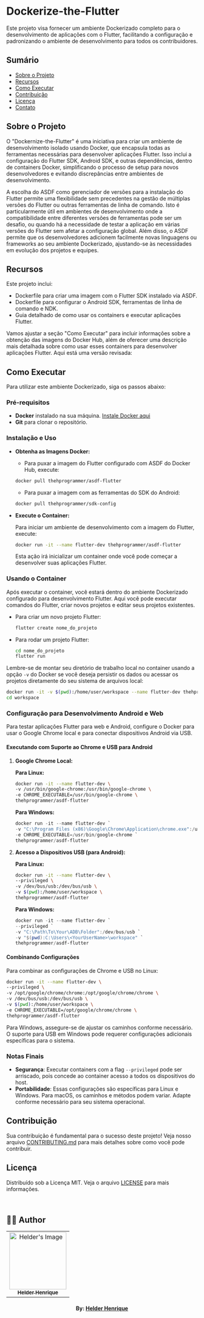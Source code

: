 # Dockerize-the-Flutter

Este projeto visa fornecer um ambiente Dockerizado completo para o desenvolvimento de aplicações com o Flutter, facilitando a configuração e padronizando o ambiente de desenvolvimento para todos os contribuidores.

## Sumário

- [Sobre o Projeto](#sobre-o-projeto)
- [Recursos](#recursos)
- [Como Executar](#como-executar)
- [Contribuição](#contribuição)
- [Licença](#licença)
- [Contato](#contato)

## Sobre o Projeto

O "Dockernize-the-Flutter" é uma iniciativa para criar um ambiente de desenvolvimento isolado usando Docker, que encapsula todas as ferramentas necessárias para desenvolver aplicações Flutter. Isso inclui a configuração do Flutter SDK, Android SDK, e outras dependências, dentro de containers Docker, simplificando o processo de setup para novos desenvolvedores e evitando discrepâncias entre ambientes de desenvolvimento.

A escolha do ASDF como gerenciador de versões para a instalação do Flutter permite uma flexibilidade sem precedentes na gestão de múltiplas versões do Flutter ou outras ferramentas de linha de comando. Isto é particularmente útil em ambientes de desenvolvimento onde a compatibilidade entre diferentes versões de ferramentas pode ser um desafio, ou quando há a necessidade de testar a aplicação em várias versões do Flutter sem afetar a configuração global. Além disso, o ASDF permite que os desenvolvedores adicionem facilmente novas linguagens ou frameworks ao seu ambiente Dockerizado, ajustando-se às necessidades em evolução dos projetos e equipes.

## Recursos

Este projeto inclui:

- Dockerfile para criar uma imagem com o Flutter SDK instalado via ASDF.
- Dockerfile para configurar o Android SDK, ferramentas de linha de comando e NDK.
- Guia detalhado de como usar os containers e executar aplicações Flutter.

Vamos ajustar a seção "Como Executar" para incluir informações sobre a obtenção das imagens do Docker Hub, além de oferecer uma descrição mais detalhada sobre como usar esses containers para desenvolver aplicações Flutter. Aqui está uma versão revisada:

## Como Executar

Para utilizar este ambiente Dockerizado, siga os passos abaixo:

### Pré-requisitos

- **Docker** instalado na sua máquina. [Instale Docker aqui](https://docs.docker.com/get-docker/)
- **Git** para clonar o repositório.

### Instalação e Uso

- **Obtenha as Imagens Docker:**

    - Para puxar a imagem do Flutter configurado com ASDF do Docker Hub, execute:
    ```bash
    docker pull thehprogrammer/asdf-flutter
    ```

    - Para puxar a imagem com as ferramentas do SDK do Android:
    ```bash
    docker pull thehprogrammer/sdk-config
    ```

- **Execute o Container:**

    Para iniciar um ambiente de desenvolvimento com a imagem do Flutter, execute:
    ```bash
    docker run -it --name flutter-dev thehprogrammer/asdf-flutter
    ```

   Esta ação irá inicializar um container onde você pode começar a desenvolver suas aplicações Flutter.

### Usando o Container

Após executar o container, você estará dentro do ambiente Dockerizado configurado para desenvolvimento Flutter. Aqui você pode executar comandos do Flutter, criar novos projetos e editar seus projetos existentes.

- Para criar um novo projeto Flutter:
    ```bash
    flutter create nome_do_projeto
    ```

- Para rodar um projeto Flutter:
    ```bash
    cd nome_do_projeto
    flutter run
    ```

Lembre-se de montar seu diretório de trabalho local no container usando a opção `-v` do Docker se você deseja persistir os dados ou acessar os projetos diretamente do seu sistema de arquivos local:

```bash
docker run -it -v $(pwd):/home/user/workspace --name flutter-dev thehprogrammer/asdf-flutter
cd workspace
```

### Configuração para Desenvolvimento Android e Web

Para testar aplicações Flutter para web e Android, configure o Docker para usar o Google Chrome local e para conectar dispositivos Android via USB.

#### Executando com Suporte ao Chrome e USB para Android

1. **Google Chrome Local:**

    **Para Linux:**
    ```bash
    docker run -it --name flutter-dev \
    -v /usr/bin/google-chrome:/usr/bin/google-chrome \
    -e CHROME_EXECUTABLE=/usr/bin/google-chrome \
    thehprogrammer/asdf-flutter
    ```

    **Para Windows:**
    ```powershell
    docker run -it --name flutter-dev `
    -v "C:\Program Files (x86)\Google\Chrome\Application\chrome.exe":/usr/bin/google-chrome `
    -e CHROME_EXECUTABLE=/usr/bin/google-chrome `
    thehprogrammer/asdf-flutter
    ```

2. **Acesso a Dispositivos USB (para Android):**

    **Para Linux:**
    ```bash
    docker run -it --name flutter-dev \
    --privileged \
    -v /dev/bus/usb:/dev/bus/usb \
    -v $(pwd):/home/user/workspace \
    thehprogrammer/asdf-flutter
    ```

    **Para Windows:**
    ```powershell
    docker run -it --name flutter-dev `
    --privileged `
    -v "C:\Path\To\Your\ADB\Folder":/dev/bus/usb `
    -v "$(pwd):C:\Users\<YourUserName>\workspace" `
    thehprogrammer/asdf-flutter
    ```

#### Combinando Configurações

Para combinar as configurações de Chrome e USB no Linux:

```bash
docker run -it --name flutter-dev \
--privileged \
-v /opt/google/chrome/chrome:/opt/google/chrome/chrome \
-v /dev/bus/usb:/dev/bus/usb \
-v $(pwd):/home/user/workspace \
-e CHROME_EXECUTABLE=/opt/google/chrome/chrome \
thehprogrammer/asdf-flutter
```

Para Windows, assegure-se de ajustar os caminhos conforme necessário. O suporte para USB em Windows pode requerer configurações adicionais específicas para o sistema.

### Notas Finais

- **Segurança**: Executar containers com a flag `--privileged` pode ser arriscado, pois concede ao container acesso a todos os dispositivos do host.
- **Portabilidade**: Essas configurações são específicas para Linux e Windows. Para macOS, os caminhos e métodos podem variar. Adapte conforme necessário para seu sistema operacional.

## Contribuição

Sua contribuição é fundamental para o sucesso deste projeto! Veja nosso arquivo [CONTRIBUTING.md](CONTRIBUTING.md) para mais detalhes sobre como você pode contribuir.

## Licença

Distribuído sob a Licença MIT. Veja o arquivo [LICENSE](LICENSE) para mais informações.

<br>

## 👨‍💻 Author

<table align="center">
    <tr>
        <td align="center">
            <a href="https://github.com/theHprogrammer">
                <img src="https://avatars.githubusercontent.com/u/79870881?v=4" width="150px;" alt="Helder's Image" />
                <br />
                <sub><b>Helder Henrique</b></sub>
            </a>
        </td>    
    </tr>
</table>
<h4 align="center">
   By: <a href="https://www.linkedin.com/in/theHprogrammer/" target="_blank"> Helder Henrique </a>
</h4>
